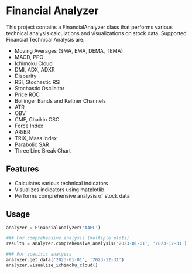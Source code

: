 # Financial Analyzer

This project contains a FinancialAnalyzer class that performs various technical analysis calculations and visualizations on stock data.
Supported Financial Technical Analysis are:
- Moving Averages (SMA, EMA, DEMA, TEMA)
- MACD, PPO
- Ichimoku Cloud
- DMI, ADX, ADXR
- Disparity
- RSI, Stochastic RSI
- Stochastic Oscilaltor
- Price ROC
- Bollinger Bands and Keltner Channels
- ATR
- OBV
- CMF, Chaikin OSC
- Force Index
- AR/BR
- TRIX, Mass Index
- Parabolic SAR
- Three Line Break Chart

## Features
- Calculates various technical indicators
- Visualizes indicators using matplotlib
- Performs comprehensive analysis of stock data

## Usage
```python
analyzer = FinancialAnalyzer('AAPL')

### For comprehensive analysis (multiple plots)
results = analyzer.comprehensive_analysis('2023-01-01', '2023-12-31')

### For specific analysis
analyzer.get_data('2023-01-01', '2023-12-31')
analyzer.visualize_ichimoku_cloud()

